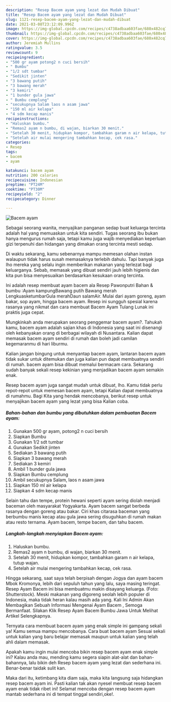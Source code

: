 ```yaml
---
description: "Resep Bacem ayam yang lezat dan Mudah Dibuat"
title: "Resep Bacem ayam yang lezat dan Mudah Dibuat"
slug: 1121-resep-bacem-ayam-yang-lezat-dan-mudah-dibuat
date: 2021-03-08T23:12:09.996Z
image: https://img-global.cpcdn.com/recipes/c4738adbaa603fae/680x482cq70/bacem-ayam-foto-resep-utama.jpg
thumbnail: https://img-global.cpcdn.com/recipes/c4738adbaa603fae/680x482cq70/bacem-ayam-foto-resep-utama.jpg
cover: https://img-global.cpcdn.com/recipes/c4738adbaa603fae/680x482cq70/bacem-ayam-foto-resep-utama.jpg
author: Jeremiah Mullins
ratingvalue: 3.5
reviewcount: 9
recipeingredient:
- "500 gr ayam potong2 n cuci bersih"
- " Bumbu"
- "1/2 sdt tumbar"
- "Sedikit jinten"
- "3 bawang putih"
- "3 bawang merah"
- "3 kemiri"
- "1 bunder gula jawa"
- " Bumbu cemplung"
- "secukupnya Salam laos n asam jawa"
- "150 ml air kelapa"
- "4 sdm kecap manis"
recipeinstructions:
- "Haluskan bumbu."
- "Remas2 ayam n bumbu, di wajan, biarkan 30 menit."
- "Setelah 30 menit, hidupkan kompor, tambahkan garam n air kelapa, tutup wajan."
- "Setelah air mulai mengering tambahkan kecap, cek rasa."
categories:
- Resep
tags:
- bacem
- ayam

katakunci: bacem ayam 
nutrition: 200 calories
recipecuisine: Indonesian
preptime: "PT24M"
cooktime: "PT30M"
recipeyield: "2"
recipecategory: Dinner

---
```



![Bacem ayam](https://img-global.cpcdn.com/recipes/c4738adbaa603fae/680x482cq70/bacem-ayam-foto-resep-utama.jpg)

Sebagai seorang wanita, menyajikan panganan sedap buat keluarga tercinta adalah hal yang memuaskan untuk kita sendiri. Tugas seorang ibu bukan hanya mengurus rumah saja, tetapi kamu juga wajib menyediakan keperluan gizi terpenuhi dan hidangan yang dimakan orang tercinta mesti sedap.

Di waktu  sekarang, kamu sebenarnya mampu memesan olahan instan walaupun tidak harus susah memasaknya terlebih dahulu. Tapi banyak juga lho mereka yang selalu ingin memberikan makanan yang terlezat bagi keluarganya. Sebab, memasak yang dibuat sendiri jauh lebih higienis dan kita pun bisa menyesuaikan berdasarkan kesukaan orang tercinta. 

Ini adalah resep membuat ayam bacem ala Resep Pawonputri Bahan &amp; bumbu :Ayam kampungBawang putih Bawang merah LengkuasketumbarGula merahDaun salamAir. Mulai dari ayam goreng, ayam bakar, sop ayam, hingga bacem ayam. Resep ini sungguh spesial karena rasanya yang nikmat dan cara membuat Bacem Ayam Tulang Lunak ini praktis juga cepat.

Mungkinkah anda merupakan seorang penggemar bacem ayam?. Tahukah kamu, bacem ayam adalah sajian khas di Indonesia yang saat ini disenangi oleh kebanyakan orang di berbagai wilayah di Nusantara. Kalian dapat memasak bacem ayam sendiri di rumah dan boleh jadi camilan kegemaranmu di hari liburmu.

Kalian jangan bingung untuk menyantap bacem ayam, lantaran bacem ayam tidak sukar untuk ditemukan dan juga kalian pun dapat membuatnya sendiri di rumah. bacem ayam bisa dibuat memalui bermacam cara. Sekarang sudah banyak sekali resep kekinian yang menjadikan bacem ayam semakin enak.

Resep bacem ayam juga sangat mudah untuk dibuat, lho. Kamu tidak perlu repot-repot untuk memesan bacem ayam, tetapi Kalian dapat membuatnya di rumahmu. Bagi Kita yang hendak mencobanya, berikut resep untuk menyajikan bacem ayam yang lezat yang bisa Kalian coba.

<!--inarticleads1-->

##### Bahan-bahan dan bumbu yang dibutuhkan dalam pembuatan Bacem ayam:

1. Gunakan 500 gr ayam, potong2 n cuci bersih
1. Siapkan  Bumbu
1. Gunakan 1/2 sdt tumbar
1. Gunakan Sedikit jinten
1. Sediakan 3 bawang putih
1. Siapkan 3 bawang merah
1. Sediakan 3 kemiri
1. Ambil 1 bunder gula jawa
1. Siapkan  Bumbu cemplung
1. Ambil secukupnya Salam, laos n asam jawa
1. Siapkan 150 ml air kelapa
1. Siapkan 4 sdm kecap manis


Selain tahu dan tempe, protein hewani seperti ayam sering diolah menjadi baceman oleh masyarakat Yogyakarta. Ayam bacem sangat berbeda rasanya dengan goreng atau bakar. Ciri khas citarasa baceman yang berbumbu manis kecap atau gula jawa sering disuguhkan di rumah makan atau resto ternama. Ayam bacem, tempe bacem, dan tahu bacem. 

<!--inarticleads2-->

##### Langkah-langkah menyiapkan Bacem ayam:

1. Haluskan bumbu.
1. Remas2 ayam n bumbu, di wajan, biarkan 30 menit.
1. Setelah 30 menit, hidupkan kompor, tambahkan garam n air kelapa, tutup wajan.
1. Setelah air mulai mengering tambahkan kecap, cek rasa.


Hingga sekarang, saat saya telah berpisah dengan Jogya dan ayam bacem Mbok Kromonya, lebih dari sepuluh tahun yang lalu, saya masing teringat. Resep Ayam Bacem ini bisa membuatmu makin disayang keluarga. (Foto: Shutterstock). Meski makanan yang digoreng seolah lebih populer di Indonesia, maka tidak heran kalau masih ada yang. Kali Ini Admin Akan Membagikan Sebuah Informasi Mengenai Ayam Bacem , Semoga Bermanfaat. Silakan Klik Resep Ayam Bacem Bumbu Jawa Untuk Melihat Artikel Selengkapnya. 

Ternyata cara membuat bacem ayam yang enak simple ini gampang sekali ya! Kamu semua mampu mencobanya. Cara buat bacem ayam Sesuai sekali untuk kalian yang baru belajar memasak maupun untuk kalian yang telah ahli dalam memasak.

Apakah kamu ingin mulai mencoba bikin resep bacem ayam enak simple ini? Kalau anda mau, mending kamu segera siapin alat-alat dan bahan-bahannya, lalu bikin deh Resep bacem ayam yang lezat dan sederhana ini. Benar-benar taidak sulit kan. 

Maka dari itu, ketimbang kita diam saja, maka kita langsung saja hidangkan resep bacem ayam ini. Pasti kalian tak akan nyesel membuat resep bacem ayam enak tidak ribet ini! Selamat mencoba dengan resep bacem ayam mantab sederhana ini di tempat tinggal sendiri,oke!.

